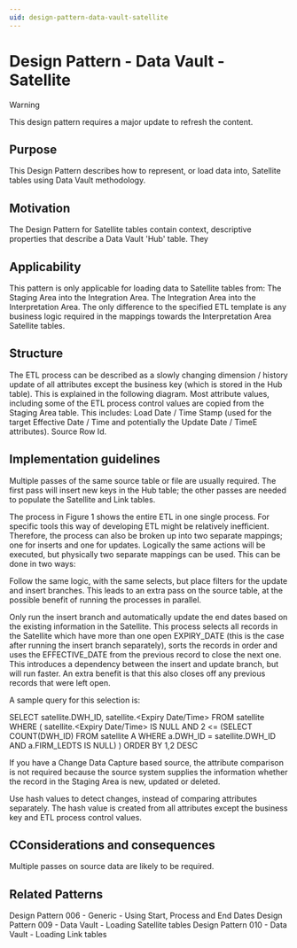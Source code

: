 ```yaml
---
uid: design-pattern-data-vault-satellite
---
```


# Design Pattern - Data Vault - Satellite

> [!WARNING]
> This design pattern requires a major update to refresh the content.

## Purpose

This Design Pattern describes how to represent, or load data into, Satellite tables using Data Vault methodology.

## Motivation

The Design Pattern for Satellite tables contain context, descriptive properties that describe a Data Vault 'Hub' table. They 

## Applicability

This pattern is only applicable for loading data to Satellite tables from:
The Staging Area into the Integration Area.
The Integration Area into the Interpretation Area.
The only difference to the specified ETL template is any business logic required in the mappings towards the Interpretation Area Satellite tables.

## Structure

The ETL process can be described as a slowly changing dimension / history update of all attributes except the business key (which is stored in the Hub table). This is explained in the following diagram. Most attribute values, including some of the ETL process control values are copied from the Staging Area table. This includes:
Load Date / Time Stamp (used for the target Effective Date / Time and potentially the Update Date / TimeE attributes).
Source Row Id.

## Implementation guidelines

Multiple passes of the same source table or file are usually required. The first pass will insert new keys in the Hub table; the other passes are needed to populate the Satellite and Link tables.

The process in Figure 1 shows the entire ETL in one single process. For specific tools this way of developing ETL might be relatively inefficient. Therefore, the process can also be broken up into two separate mappings; one for inserts and one for updates. Logically the same actions will be executed, but physically two separate mappings can be used. This can be done in two ways:

Follow the same logic, with the same selects, but place filters for the update and insert branches. This leads to an extra pass on the source table, at the possible benefit of running the processes in parallel.

Only run the insert branch and automatically update the end dates based on the existing information in the Satellite. This process selects all records in the Satellite which have more than one open EXPIRY_DATE (this is the case after running the insert branch separately), sorts the records in order and uses the EFFECTIVE_DATE from the previous record to close the next one. This introduces a dependency between the insert and update branch, but will run faster. An extra benefit is that this also closes off any previous records that were left open.

A sample query for this selection is:

SELECT satellite.DWH_ID, satellite.<Expiry Date/Time>
FROM  satellite
WHERE  (            satellite.<Expiry Date/Time> IS NULL AND
                            2 <= (SELECT COUNT(DWH_ID)
                                     FROM satellite A WHERE a.DWH_ID = satellite.DWH_ID
                                  AND a.FIRM_LEDTS IS NULL) 
                 )
ORDER BY 1,2 DESC

If you have a Change Data Capture based source, the attribute comparison is not required because the source system supplies the information whether the record in the Staging Area is new, updated or deleted.

Use hash values to detect changes, instead of comparing attributes separately. The hash value is created from all attributes except the business key and ETL process control values.

## CConsiderations and consequences

Multiple passes on source data are likely to be required.

## Related Patterns

Design Pattern 006 - Generic - Using Start, Process and End Dates
Design Pattern 009 - Data Vault - Loading Satellite tables
Design Pattern 010 - Data Vault - Loading Link tables
